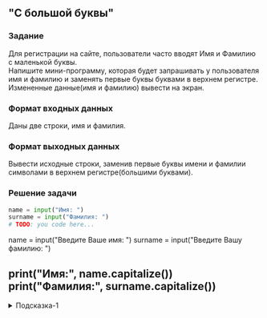 ## "С большой буквы"

### Задание

Для регистрации на сайте, пользователи часто вводят Имя и Фамилию с маленькой буквы. \
Напишите мини-программу, которая будет запрашивать у пользователя имя и фамилию и заменять первые буквы буквами в верхнем регистре. \
Измененные данные(имя и фамилию) вывести на экран.

### Формат входных данных

Даны две строки, имя и фамилия.

### Формат выходных данных

Вывести исходные строки, заменив первые буквы имени и фамилии символами в верхнем регистре(большими буквами).

### Решение задачи

```python
name = input("Имя: ")
surname = input("Фамилия: ")
# TODO: you code here...
```
name = input("Введите Ваше имя: ")
surname = input("Введите Вашу фамилию: ")

print("Имя:", name.capitalize())
print("Фамилия:", surname.capitalize())
---

<details>
<summary>Подсказка-1</summary>
Для решения задачи найдите подходящий метод строки.
</details>
